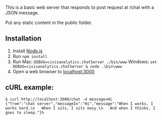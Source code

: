 
This is a basic web server that responds to post request at /chat with a JSON message.

Put any static content in the public folder.

## Installation

1. Install [Node.js](http://nodejs.org/)
2. Run `npm install`
3. Run
     Mac:
       `DEBUG=civisanalytics.chatServer ./bin/www`
     Windows:
       `set DEBUG=civisanalytics.chatServer & node .\bin\www`
4. Open a web browser to [localhost:3000](http://localhost:3000)


## cURL example:

    $ curl http://localhost:3000/chat -d message=Hi
    {"from":"chat server","messageIn":"Hi","message":"When I works, I works hard.\n   When I sits, I sits easy.\n   And when I thinks, I goes to sleep."}%
